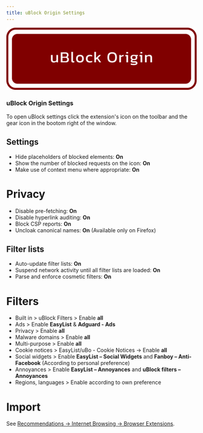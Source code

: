 ```yaml
---
title: uBlock Origin Settings
--- 
```


![Cover](../../assets/ublock-origin.png)

### uBlock Origin Settings

To open uBlock settings click the extension's icon on the toolbar and the gear icon in the bootom right of the window.

## Settings

* Hide placeholders of blocked elements: **On**
* Show the number of blocked requests on the icon: **On**
* Make use of context menu where appropriate: **On**

# Privacy

* Disable pre-fetching: **On** 
* Disable hyperlink auditing: **On**
* Block CSP reports: **On**
* Uncloak canonical names: **On** (Available only on Firefox)

## Filter lists

* Auto-update filter lists: **On**
* Suspend network activity until all filter lists are loaded: **On**
* Parse and enforce cosmetic filters: **On**

# Filters

* Built in > uBlock Filters > Enable **all**
* Ads > Enable **EasyList** & **Adguard - Ads**
* Privacy > Enable **all**
* Malware domains > Enable **all**
* Multi-purpose > Enable **all**
* Cookie notices > EasyList/uBo - Cookie Notices -> Enable **all**
* Social widgets > Enable **EasyList – Social Widgets** and **Fanboy – Anti-Facebook** (According to personal preference)
* Annoyances > Enable **EasyList – Annoyances** and **uBlock filters – Annoyances**
* Regions, languages > Enable according to own preference

# Import

See [Recommendations -> Internet Browsing -> Browser Extensions](https://github.com/vn1vcky0/guide/blob/main/recommendations/internet-browsing/browser-extensions.md#adblock-filters).
